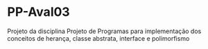 # PP-Aval03
Projeto da disciplina Projeto de Programas para implementação dos conceitos de herança, classe abstrata, interface e polimorfismo
